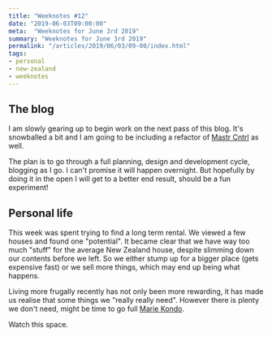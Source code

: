 ```yaml
---
title: "Weeknotes #12"
date: "2019-06-03T09:00:00"
meta:  "Weeknotes for June 3rd 2019"
summary: "Weeknotes for June 3rd 2019"
permalink: "/articles/2019/06/03/09-00/index.html"
tags:
- personal
- new-zealand
- weeknotes
---
```


## The blog

I am slowly gearing up to begin work on the next pass of this blog. It's snowballed a bit and I am going to be including a refactor of [Mastr Cntrl](https://github.com/vipickering/mastr-cntrl) as well.

The plan is to go through a full planning, design and development cycle, blogging as I go. I can't promise it will happen overnight. But hopefully by doing it in the open I will get to a better end result, should be a fun experiment!

## Personal life

This week was spent trying to find a long term rental. We viewed a few houses and found one "potential". It became clear that we have way too much "stuff" for the average New Zealand house, despite slimming down our contents before we left. So we either stump up for a bigger place (gets expensive fast) or we sell more things, which may end up being what happens.

Living more frugally recently has not only been more rewarding, it has made us realise that some things we "really really need". However there is plenty we don't need, might be time to go full [Marie Kondo](https://konmari.com/).

Watch this space.
